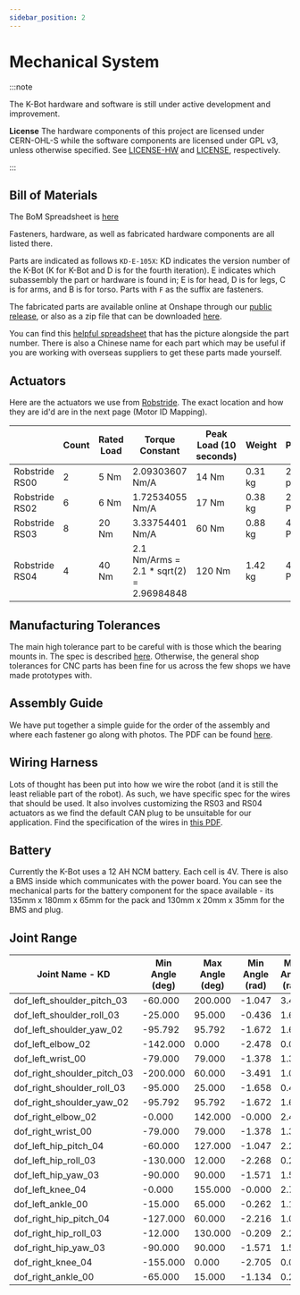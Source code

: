 ```yaml
---
sidebar_position: 2
---
```


# Mechanical System

:::note

The K-Bot hardware and software is still under active development and improvement.

**License**
The hardware components of this project are licensed under CERN-OHL-S while the software components are licensed under GPL v3, unless otherwise specified. See [LICENSE-HW](https://github.com/kscalelabs/kbot/blob/master/LICENSE-HW) and [LICENSE](https://github.com/kscalelabs/kbot/blob/master/LICENSE), respectively.

:::

## Bill of Materials

The BoM Spreadsheet is [here](./assets/Kbot_BOM.xlsx)

Fasteners, hardware, as well as fabricated hardware components are all listed there. 

Parts are indicated as follows `KD-E-105X`: KD indicates the version number of the K-Bot (K for K-Bot and D is for the fourth iteration). E indicates which subassembly the part or hardware is found in; E is for head, D is for legs, C is for arms, and B is for torso. Parts with `F` as the suffix are fasteners. 

The fabricated parts are available online at Onshape through our [public release](https://cad.onshape.com/publications/e15cf8edefacbba3009917c0/), or also as a zip file that can be downloaded [here](./assets/KBot_Parts.zip).

You can find this [helpful spreadsheet]((./assets/KBot_UID_to_Pic.xlsx)) that has the picture alongside the part number. There is also a Chinese name for each part which may be useful if you are working with overseas suppliers to get these parts made yourself.

## Actuators

Here are the actuators we use from [Robstride](https://robstride.com/). The exact location and how they are id'd are in the next page (Motor ID Mapping). 


|  | Count | Rated Load | Torque Constant | Peak Load (10 seconds) | Weight | Poles | Gear Ratio |
| --- | --- | --- | --- | --- | --- | --- | --- |
| Robstride RS00 | 2 | 5 Nm | 2.09303607 Nm/A | 14 Nm | 0.31 kg | 28 poles | 10:1 |
| Robstride RS02 | 6 | 6 Nm | 1.72534055 Nm/A | 17 Nm | 0.38 kg | 28 Poles | 7.75:1 |
| Robstride RS03 | 8 | 20 Nm | 3.33754401 Nm/A | 60 Nm | 0.88 kg | 42 Poles | 9:1 |
| Robstride RS04 | 4 | 40 Nm | 2.1 Nm/Arms = 2.1 * sqrt(2) = 2.96984848 | 120 Nm | 1.42 kg | 42 Poles | 9:1 |

## Manufacturing Tolerances

The main high tolerance part to be careful with is those which the bearing mounts in. The spec is described [here](./assets/KBot_KD_Bearing_bores.pdf). Otherwise, the general shop tolerances for CNC parts has been fine for us across the few shops we have made prototypes with.


## Assembly Guide

We have put together a simple guide for the order of the assembly and where each fastener go along with photos. The PDF can be found [here](./assets/kbot_assembly_guide.pdf).


## Wiring Harness

Lots of thought has been put into how we wire the robot (and it is still the least reliable part of the robot). As such, we have specific spec for the wires that should be used. It also involves customizing the RS03 and RS04 actuators as we find the default CAN plug to be unsuitable for our application. Find the specification of the wires in [this PDF](./assets/kbot_wiring.pdf). 

## Battery

Currently the K-Bot uses a 12 AH NCM battery. Each cell is 4V. There is also a BMS inside which communicates with the power board. You can see the mechanical parts for the battery component for the space available - its 135mm x 180mm x 65mm for the pack and 130mm x 20mm x 35mm for the BMS and plug.


## Joint Range

| Joint Name - KD | Min Angle (deg) | Max Angle (deg) | Min Angle (rad) | Max Angle (rad) |
| --- | --- | --- | --- | --- |
| dof_left_shoulder_pitch_03 | -60.000 | 200.000 | -1.047 | 3.491 |
| dof_left_shoulder_roll_03 | -25.000 | 95.000 | -0.436 | 1.658 |
| dof_left_shoulder_yaw_02 | -95.792 | 95.792 | -1.672 | 1.672 |
| dof_left_elbow_02 | -142.000 | 0.000 | -2.478 | 0.000 |
| dof_left_wrist_00 | -79.000 | 79.000 | -1.378 | 1.378 |
| dof_right_shoulder_pitch_03 | -200.000 | 60.000 | -3.491 | 1.047 |
| dof_right_shoulder_roll_03 | -95.000 | 25.000 | -1.658 | 0.436 |
| dof_right_shoulder_yaw_02 | -95.792 | 95.792 | -1.672 | 1.672 |
| dof_right_elbow_02 | -0.000 | 142.000 | -0.000 | 2.478 |
| dof_right_wrist_00 | -79.000 | 79.000 | -1.378 | 1.378 |
| dof_left_hip_pitch_04 | -60.000 | 127.000 | -1.047 | 2.216 |
| dof_left_hip_roll_03 | -130.000 | 12.000 | -2.268 | 0.209 |
| dof_left_hip_yaw_03 | -90.000 | 90.000 | -1.571 | 1.571 |
| dof_left_knee_04 | -0.000 | 155.000 | -0.000 | 2.705 |
| dof_left_ankle_00 | -15.000 | 65.000 | -0.262 | 1.134 |
| dof_right_hip_pitch_04 | -127.000 | 60.000 | -2.216 | 1.047 |
| dof_right_hip_roll_03 | -12.000 | 130.000 | -0.209 | 2.268 |
| dof_right_hip_yaw_03 | -90.000 | 90.000 | -1.571 | 1.571 |
| dof_right_knee_04 | -155.000 | 0.000 | -2.705 | 0.000 |
| dof_right_ankle_00 | -65.000 | 15.000 | -1.134 | 0.262 |



